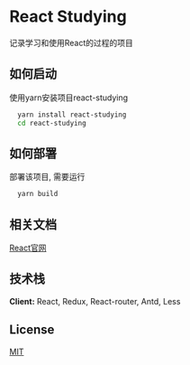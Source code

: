 # React Studying

记录学习和使用React的过程的项目


## 如何启动

使用yarn安装项目react-studying

```bash
  yarn install react-studying
  cd react-studying
```
    
## 如何部署

部署该项目, 需要运行

```bash
  yarn build
```

  
## 相关文档

[React官网](https://react.docschina.org/)

  
## 技术栈

**Client:** React, Redux, React-router, Antd, Less

  
## License

[MIT](https://choosealicense.com/licenses/mit/)

  